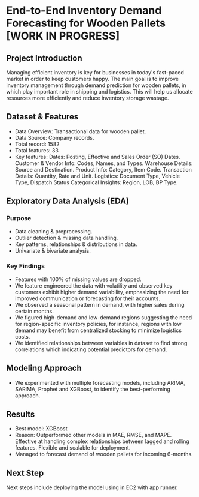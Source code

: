 # End-to-End Inventory Demand Forecasting for Wooden Pallets [WORK IN PROGRESS]

## Project Introduction
Managing efficient inventory is key for businesses in today's fast-paced market in order to keep customers happy.
The main goal is to improve inventory management through demand prediction for wooden pallets, in which play important role in shipping and logistics.
This will help us allocate resources more efficiently and reduce inventory storage wastage.

## Dataset & Features
- Data Overview: Transactional data for wooden pallet.
- Data Source: Company records.
- Total record: 1582
- Total features: 33
- Key features:
  Dates: Posting, Effective and Sales Order (SO) Dates.
  Customer & Vendor Info: Codes, Names, and Types.
  Warehouse Details: Source and Destination.
  Product Info: Category, Item Code.
  Transaction Details: Quantity, Rate and Unit.
  Logistics: Document Type, Vehicle Type, Dispatch Status
  Categorical Insights: Region, LOB, BP Type.

## Exploratory Data Analysis (EDA)
### Purpose
- Data cleaning & preprocessing.
- Outlier detection & missing data handling.
- Key patterns, relationships & distributions in data.
- Univariate & bivariate analysis.

### Key Findings
- Features with 100% of missing values are dropped.
- We feature engineered the data with volatility and observed key customers exhibit higher demand variability, emphasizing the need for improved communication or forecasting for their accounts.
- We observed a seasonal pattern in demand, with higher sales during certain months.
- We figured high-demand and low-demand regions suggesting the need for region-specific inventory policies, for instance, regions with low demand may benefit from centralized stocking to minimize logistics costs.
- We identified relationships between variables in dataset to find strong correlations which indicating potential predictors for demand.

## Modeling Approach
- We experimented with multiple forecasting models, including ARIMA, SARIMA, Prophet and XGBoost, to identify the best-performing approach.

## Results
- Best model: XGBoost
- Reason:
  Outperformed other models in MAE, RMSE, and MAPE.
  Effective at handling complex relationships between lagged and rolling features.
  Flexible and scalable for deployment.
- Managed to forecast demand of wooden pallets for incoming 6-months.

## Next Step
Next steps include deploying the model using in EC2 with app runner.
